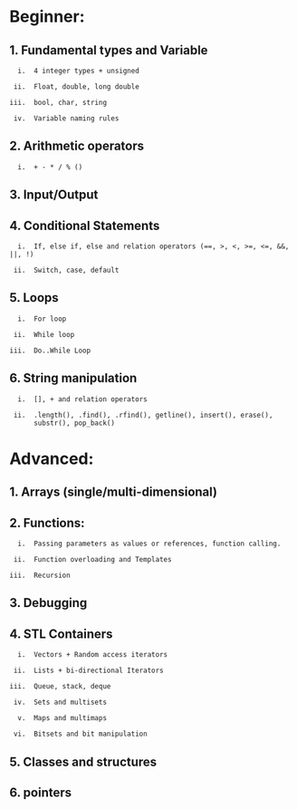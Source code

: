 # Beginner:

## 1.  Fundamental types and Variable

      i.  4 integer types + unsigned

     ii.  Float, double, long double

    iii.  bool, char, string

     iv.  Variable naming rules

## 2.  Arithmetic operators

      i.  + - * / % ()

## 3.  Input/Output

## 4.  Conditional Statements

      i.  If, else if, else and relation operators (==, >, <, >=, <=, &&, ||, !)

     ii.  Switch, case, default

## 5.  Loops

      i.  For loop

     ii.  While loop
     
    iii.  Do..While Loop

## 6.  String manipulation

      i.  [], + and relation operators

     ii.  .length(), .find(), .rfind(), getline(), insert(), erase(),
          substr(), pop_back()


# Advanced:

## 1.  Arrays (single/multi-dimensional)

## 2.  Functions:

      i.  Passing parameters as values or references, function calling.

     ii.  Function overloading and Templates

    iii.  Recursion

## 3.  Debugging

## 4.  STL Containers

      i.  Vectors + Random access iterators

     ii.  Lists + bi-directional Iterators

    iii.  Queue, stack, deque

     iv.  Sets and multisets

      v.  Maps and multimaps

     vi.  Bitsets and bit manipulation

## 5.  Classes and structures

## 6.  pointers
